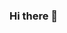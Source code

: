 ### Hi there 👋

<!--
- 👋 Hi, I’m @filemon-mateus
- 👀 I’m interested in ...
- 🌱 I’m currently learning ...
- 💞️ I’m looking to collaborate on ...
- 📫 How to reach me ...

filemon-mateus/filemon-mateus is a ✨ special ✨ repository because its `README.md` (this file) appears on your GitHub profile.
You can click the Preview link to take a look at your changes.
-->
